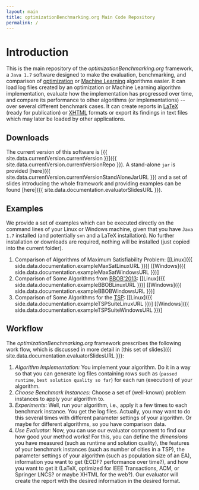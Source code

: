 ```yaml
---
layout: main
title: optimizationBenchmarking.org Main Code Repository
permalink: /
---
```


# Introduction
This is the main repository of the *optimizationBenchmarking.org* framework, a `Java 1.7` software designed
to make the evaluation, benchmarking, and comparison of [optimization](http://en.wikipedia.org/wiki/Mathematical_optimization) or
[Machine Learning](http://en.wikipedia.org/wiki/Machine_learning) algorithms easier.
It can load log files created by an optimization or Machine Learning algorithm implementation, evaluate
how the implementation has progressed over time, and compare its performance to other algorithms (or implementations) -- over several different benchmark cases.
It can create reports in [LaTeX](http://en.wikipedia.org/wiki/LaTeX) (ready for publication) or
[XHTML](http://en.wikipedia.org/wiki/XHTML) formats or export its findings in
text files which may later be loaded by other applications.


## Downloads
The current version of this software is [{{ site.data.currentVersion.currentVersion }}]({{ site.data.currentVersion.currentVersionRepo }}).
A stand-alone `jar` is provided [here]({{ site.data.currentVersion.currentVersionStandAloneJarURL }}) and
a set of slides introducing the whole framework and providing examples can be found
[here]({{ site.data.documentation.evaluatorSlidesURL }}).

## Examples
We provide a set of examples which can be executed directly on the command lines of
your Linux or Windows machine, given that you have `Java 1.7` installed (and potentially `svn` and a LaTeX installation). No further installation or downloads are required, nothing will be installed (just copied into the current folder).

1. Comparison of Algorithms of Maximum Satisfiability Problem: [[Linux]({{ side.data.documentation.exampleMaxSatLinuxURL }})] [[Windows]({{ side.data.documentation.exampleMaxSatWindowsURL }})]
2. Comparison of Some Algorithms from [BBOB'2013](http://coco.gforge.inria.fr/doku.php?id=bbob-2013): [[Linux]({{ side.data.documentation.exampleBBOBLinuxURL }})] [[Windows]({{ side.data.documentation.exampleBBOBWindowsURL }})]
3. Comparison of Some Algorithms for the [TSP](https://github.com/optimizationBenchmarking/tspSuite): [[Linux]({{ side.data.documentation.exampleTSPSuiteLinuxURL }})] [[Windows]({{ side.data.documentation.exampleTSPSuiteWindowsURL }})]

## Workflow
The *optimizationBenchmarking.org* framework prescribes the following work flow, which is discussed
in more detail in [this set of slides]({{ site.data.documentation.evaluatorSlidesURL }}):

1. *Algorithm Implementation:* You implement your algorithm. Do it in a way so that you can generate
   log files containing rows such as (`passed runtime`, `best solution quality so far`) for each run (execution) of your algorithm.
2. *Choose Benchmark Instances:* Choose a set of (well-known) problem instances to apply your algorithm to.
3. *Experiments:* Well, run your algorithm, i.e., apply it a few times to each benchmark instance. You get the log files.
   Actually, you may want to do this several times with different parameter settings of your algorithm. Or maybe for different algorithms, so you have comparison data.
4. *Use Evaluator:* Now, you can use our evaluator component to find our how good your method works!
   For this, you can define the *dimensions* you have measured (such as runtime and solution quality),
   the features of your benchmark instances (such as number of cities in a TSP), the parameter settings
   of your algorithm (such as population size of an EA), information you want to get (ECDF? performance over time?),
   and how you want to get it (LaTeX, optimized for IEEE Transactions, ACM, or Springer LNCS? or maybe XHTML for the web?).
   Our evaluator will create the report with the desired information in the desired format.